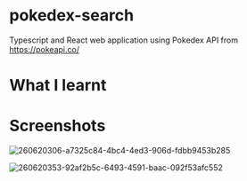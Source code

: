 # pokedex-search

Typescript and React web application using Pokedex API from https://pokeapi.co/

# What I learnt


# Screenshots

![260620306-a7325c84-4bc4-4ed3-906d-fdbb9453b285](https://github.com/bakanano/pokedex-search/assets/17448534/49c384b8-b4cf-43f9-9061-630889fb01f9)

![260620353-92af2b5c-6493-4591-baac-092f53afc552](https://github.com/bakanano/pokedex-search/assets/17448534/e3789be6-6995-4e4c-8c05-9f13e6310d37)

